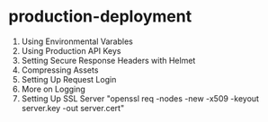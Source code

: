 # production-deployment
1. Using Environmental Varables
2. Using Production API Keys
3. Setting Secure Response Headers with Helmet
4. Compressing Assets
5. Setting Up Request Login
6. More on Logging
7. Setting Up SSL Server "openssl req -nodes -new -x509 -keyout server.key -out server.cert"
